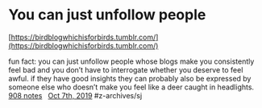 # You can just unfollow people
 [https://birdblogwhichisforbirds.tumblr.com/](https://birdblogwhichisforbirds.tumblr.com/) 

fun fact: you can just unfollow people whose blogs make you consistently feel bad and you don’t have to interrogate whether you deserve to feel awful. if they have good insights they can probably also be expressed by someone else who doesn’t make you feel like a deer caught in headlights.
 [908 notes](https://birdblogwhichisforbirds.tumblr.com/post/188184383787/fun-fact-you-can-just-unfollow-people-whose-blogs#notes)   [Oct 7th, 2019](https://birdblogwhichisforbirds.tumblr.com/post/188184383787/fun-fact-you-can-just-unfollow-people-whose-blogs) 
#z-archives/sj

